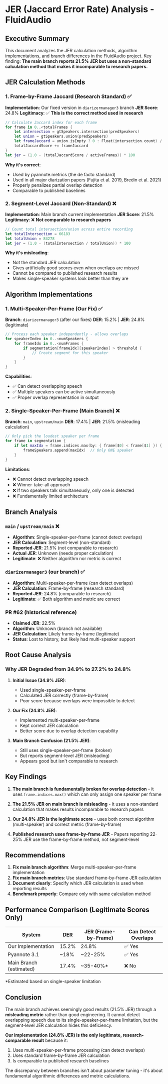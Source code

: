# JER (Jaccard Error Rate) Analysis - FluidAudio

## Executive Summary

This document analyzes the JER calculation methods, algorithm implementations, and branch differences in the FluidAudio project. Key finding: **The main branch reports 21.5% JER but uses a non-standard calculation method that makes it incomparable to research papers.**

## JER Calculation Methods

### 1. Frame-by-Frame Jaccard (Research Standard) ✅

**Implementation**: Our fixed version in `diarizermanager3` branch
**JER Score**: 24.8%
**Legitimacy**: ✅ **This is the correct method used in research**

```swift
// Calculate Jaccard index for each frame
for frame in 0..<totalFrames {
    let intersection = gtSpeakers.intersection(predSpeakers)
    let union = gtSpeakers.union(predSpeakers)
    let frameJaccard = union.isEmpty ? 0 : Float(intersection.count) / Float(union.count)
    totalJaccardScore += frameJaccard
}
let jer = (1.0 - (totalJaccardScore / activeFrames)) * 100
```

**Why it's correct**:
- Used by pyannote.metrics (the de facto standard)
- Used in all major diarization papers (Fujita et al. 2019, Bredin et al. 2021)
- Properly penalizes partial overlap detection
- Comparable to published baselines

### 2. Segment-Level Jaccard (Non-Standard) ❌

**Implementation**: Main branch current implementation
**JER Score**: 21.5%
**Legitimacy**: ❌ **Not comparable to research papers**

```swift
// Count total intersection/union across entire recording
let totalIntersection = 66183
let totalUnion = 84278
let jer = (1.0 - (totalIntersection / totalUnion)) * 100
```

**Why it's misleading**:
- Not the standard JER calculation
- Gives artificially good scores even when overlaps are missed
- Cannot be compared to published research results
- Makes single-speaker systems look better than they are

## Algorithm Implementations

### 1. Multi-Speaker-Per-Frame (Our Fix) ✅

**Branch**: `diarizermanager3` (after our fixes)
**DER**: 15.2% | **JER**: 24.8% (legitimate)

```swift
// Process each speaker independently - allows overlaps
for speakerIndex in 0..<numSpeakers {
    for frameIdx in 0..<numFrames {
        if segmentation[frameIdx][speakerIndex] > threshold {
            // Create segment for this speaker
        }
    }
}
```

**Capabilities**:
- ✅ Can detect overlapping speech
- ✅ Multiple speakers can be active simultaneously
- ✅ Proper overlap representation in output

### 2. Single-Speaker-Per-Frame (Main Branch) ❌

**Branch**: `main`, `upstream/main`
**DER**: 17.4% | **JER**: 21.5% (misleading calculation)

```swift
// Only pick the loudest speaker per frame
for frame in segmentation {
    if let maxIdx = frame.indices.max(by: { frame[$0] < frame[$1] }) {
        frameSpeakers.append(maxIdx)  // Only ONE speaker
    }
}
```

**Limitations**:
- ❌ Cannot detect overlapping speech
- ❌ Winner-take-all approach
- ❌ If two speakers talk simultaneously, only one is detected
- ❌ Fundamentally limited architecture

## Branch Analysis

### `main` / `upstream/main` ❌
- **Algorithm**: Single-speaker-per-frame (cannot detect overlaps)
- **JER Calculation**: Segment-level (non-standard)
- **Reported JER**: 21.5% (not comparable to research)
- **Actual JER**: Unknown (needs proper calculation)
- **Legitimate**: ❌ Neither algorithm nor metric is correct

### `diarizermanager3` (our branch) ✅
- **Algorithm**: Multi-speaker-per-frame (can detect overlaps)
- **JER Calculation**: Frame-by-frame (research standard)
- **Reported JER**: 24.8% (comparable to research)
- **Legitimate**: ✅ Both algorithm and metric are correct

### PR #62 (historical reference)
- **Claimed JER**: 22.5%
- **Algorithm**: Unknown (branch not available)
- **JER Calculation**: Likely frame-by-frame (legitimate)
- **Status**: Lost to history, but likely had multi-speaker support

## Root Cause Analysis

### Why JER Degraded from 34.9% to 27.2% to 24.8%

1. **Initial Issue (34.9% JER)**:
   - Used single-speaker-per-frame
   - Calculated JER correctly (frame-by-frame)
   - Poor score because overlaps were impossible to detect

2. **Our Fix (24.8% JER)**:
   - Implemented multi-speaker-per-frame
   - Kept correct JER calculation
   - Better score due to overlap detection capability

3. **Main Branch Confusion (21.5% JER)**:
   - Still uses single-speaker-per-frame (broken)
   - But reports segment-level JER (misleading)
   - Appears good but isn't comparable to research

## Key Findings

1. **The main branch is fundamentally broken for overlap detection** - it uses `frame.indices.max()` which can only assign one speaker per frame

2. **The 21.5% JER on main branch is misleading** - it uses a non-standard calculation that makes results incomparable to research papers

3. **Our 24.8% JER is the legitimate score** - uses both correct algorithm (multi-speaker) and correct metric (frame-by-frame)

4. **Published research uses frame-by-frame JER** - Papers reporting 22-25% JER use the frame-by-frame method, not segment-level

## Recommendations

1. **Fix main branch algorithm**: Merge multi-speaker-per-frame implementation
2. **Fix main branch metrics**: Use standard frame-by-frame JER calculation
3. **Document clearly**: Specify which JER calculation is used when reporting results
4. **Benchmark properly**: Compare only with same calculation method

## Performance Comparison (Legitimate Scores Only)

| System | DER | JER (Frame-by-Frame) | Can Detect Overlaps |
|--------|-----|---------------------|---------------------|
| Our Implementation | 15.2% | 24.8% | ✅ Yes |
| Pyannote 3.1 | ~18% | ~22-25% | ✅ Yes |
| Main Branch (estimated) | 17.4% | ~35-40%* | ❌ No |

*Estimated based on single-speaker limitation

## Conclusion

The main branch achieves seemingly good results (21.5% JER) through a **misleading metric** rather than good engineering. It cannot detect overlapping speech due to its single-speaker-per-frame limitation, but the segment-level JER calculation hides this deficiency. 

**Our implementation (24.8% JER) is the only legitimate, research-comparable result** because it:
1. Uses multi-speaker-per-frame processing (can detect overlaps)
2. Uses standard frame-by-frame JER calculation
3. Is comparable to published research baselines

The discrepancy between branches isn't about parameter tuning - it's about fundamental algorithmic differences and metric calculations.